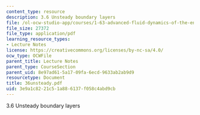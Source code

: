 ```yaml
---
content_type: resource
description: 3.6 Unsteady boundary layers
file: /ol-ocw-studio-app/courses/1-63-advanced-fluid-dynamics-of-the-environment-fall-2002/3e9a1c8221c51a886137f058c4abd9cb_36unsteady.pdf
file_size: 27372
file_type: application/pdf
learning_resource_types:
- Lecture Notes
license: https://creativecommons.org/licenses/by-nc-sa/4.0/
ocw_type: OCWFile
parent_title: Lecture Notes
parent_type: CourseSection
parent_uid: 8e97ad61-5a17-09fa-6ecd-9633ab2ab9d9
resourcetype: Document
title: 36unsteady.pdf
uid: 3e9a1c82-21c5-1a88-6137-f058c4abd9cb
---
```

3.6 Unsteady boundary layers